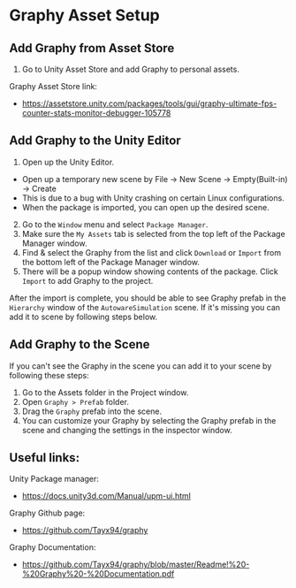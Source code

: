 # Graphy Asset Setup

## Add Graphy from Asset Store

1) Go to Unity Asset Store and add Graphy to personal assets.

Graphy Asset Store link:

- https://assetstore.unity.com/packages/tools/gui/graphy-ultimate-fps-counter-stats-monitor-debugger-105778

## Add Graphy to the Unity Editor

1) Open up the Unity Editor.
  - Open up a temporary new scene by File -> New Scene -> Empty(Built-in) -> Create
  - This is due to a bug with Unity crashing on certain Linux configurations.
  - When the package is imported, you can open up the desired scene.
2) Go to the `Window` menu and select `Package Manager`.
3) Make sure the `My Assets` tab is selected from the top left of the Package Manager window.
4) Find & select the Graphy from the list and click `Download` or `Import` from the bottom left of the Package Manager
   window.
5) There will be a popup window showing contents of the package. Click `Import` to add Graphy to the project.

After the import is complete, you should be able to see Graphy prefab in the `Hierarchy` window of
the `AutowareSimulation` scene. If it's missing you can add it to scene by following steps below.

## Add Graphy to the Scene

If you can't see the Graphy in the scene you can add it to your scene by following these steps:

1) Go to the Assets folder in the Project window.
2) Open `Graphy > Prefab` folder.
3) Drag the `Graphy` prefab into the scene.
4) You can customize your Graphy by selecting the Graphy prefab in the scene and changing the settings in the inspector
   window.

## Useful links:

Unity Package manager:

- https://docs.unity3d.com/Manual/upm-ui.html

Graphy Github page:

- https://github.com/Tayx94/graphy

Graphy Documentation:

- https://github.com/Tayx94/graphy/blob/master/Readme!%20-%20Graphy%20-%20Documentation.pdf
